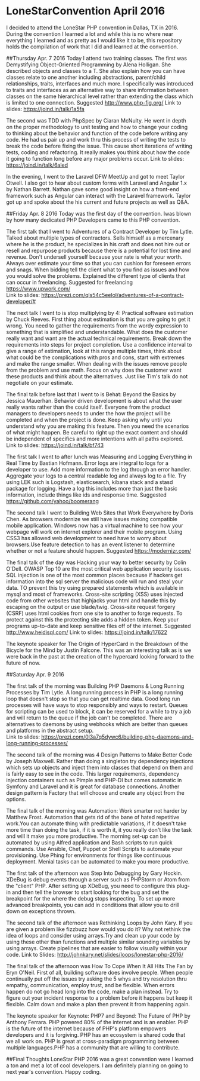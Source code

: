 # LoneStarConvention April 2016

I decided to attend the LoneStar PHP convention in Dallas, TX in 2016. During the convention I learned a lot and while this is no where near everything I learned and as pretty as I would like it to be, this repository holds the compilation of work that I did and learned at the convention.  


##Thursday Apr. 7 2016
Today I attend two training classes. The first was Demystifying Object-Oriented Programming by Alena Holligan. She described objects and classes to a T. She also explain how you can have classes relate to one another including abstractions, parent/child relationships, traits, interfaces and much more. I specifically was introduced to traits and interfaces as an alternative way to share information between classes on the same hierarchical level rather than extending the class which is limited to one connection.
Suggested http://www.php-fig.org/
Link to slides: https://joind.in/talk/1a5fa

The second was TDD with PhpSpec by Ciaran McNulty. He went in depth on the proper methodology to unit testing and how to change your coding to thinking about the behavior and function of the code before writing any code. He had us pair up and work thru this process of writing the tests to break the code before fixing the issue. This cause short iterations of writing tests, coding and refactoring. It really makes you think about how the code it going to function long before any major problems occur.
Link to slides: https://joind.in/talk/6aled

In the evening, I went to the Laravel DFW MeetUp and got to meet  Taylor Otwell. I also got to hear about custom forms with Laravel and Angular 1.x by Nathan Barrett. Nathan gave some good insight on how a front-end framework such as Angular can interact with the Laravel framework. Taylor got up and spoke about the his current and future projects as well as Q&A.


##Friday Apr. 8 2016
Today was the first day of the convention. Iwas blown by how many dedicated PHP Developers came to this PHP convention.

The first talk that I went to Adventures of a Contract Developer by Tim Lytle. Talked about multiple types of contractors. Sells himself as a mercenary where he is the product, he specializes in his craft and does not hire out or resell and repurpose products because there is a potential for lost time and revenue. Don't undersell yourself because your rate is what your worth. Always over estimate your time so that you can cushion for foreseen errors and snags. When bidding tell the client what to you find as issues and how you would solve the problems. Explained the different type of clients that can occur in freelancing.
Suggested for freelancing https://www.upwork.com/  
Link to slides: https://prezi.com/qls54c5eelol/adventures-of-a-contract-developer/#

The next talk I went to is stop multiplying by 4: Practical software estimation by Chuck Reeves. First thing about estimation is that you are going to get it wrong. You need to gather the requirements from the wordy expression to something that is simplified and understandable. What does the customer really want and want are the actual technical requirements. Break down the requirements into steps for project completion. Use a confidence interval to give a range of estimation, look at this range multiple times, think about what could be the complications with pros and cons, start with extremes and make the range smaller. When dealing with the issues remove people from the problem and use math. Focus on why does the customer want these products and think about the alternatives. Just like Tim's talk do not negotiate on your estimate.

The final talk before last that I went to is Behat: Beyond the Basics by Jessica Mauerhan. Behavior driven development is about what the user really wants rather than the could itself. Everyone from the product managers to developers needs to under the how the project will be completed and when the project is done. Keep asking why until you understand why you are making this feature. Then you need the scenarios of what might happen. Be careful to right up the exact content and should be independent of specifics and more intentions with all paths explored.
Link to slides: https://joind.in/talk/bf743

The first talk I went to after lunch was Measuring and Logging Everything in Real Time by Bastian Hofmann. Error logs are integral to logs for a developer to use. Add more information to the log through an error handler. Aggregate your logs to a central readable log and always log to a file. Try using LEK such is Logstash, elasticsearch, kibana stack and a stasd package for logging. Have a log this includes more than just the basic information, include things like ids and response time.
Suggested https://github.com/yahoo/boomerang

The second talk I went to Building Web Sites that Work Everywhere by Doris Chen. As browsers modernize we still have issues making compatible mobile application. Windows now has a virtual machine to see how your webpage will work on internet explorer and their mobile program. Using CSS3 has allowed web development to need have to worry about browsers.Use feature detection to has an event listener to determine whether or not a feature should happen.
Suggested https://modernizr.com/

The final talk of the day was Hacking your way to better security by Colin O'Dell. OWASP Top 10 are the most critical web application security issues. SQL injection is one of the most common places because if hackers get information into the sql server the malicious code will run and steal your data. TO prevent this try using prepared statements which is available in mysql and most of frameworks. Cross-site scripting (XSS) uses injected code from other websites that highjacks your html and handle this by escaping on the output or use blade/twig. Cross-site request forgery (CSRF) uses html cookies from one site to another to forge requests. To protect against this the protecting site adds a hidden token. Keep your programs up-to-date and keep sensitive files off of the internet.
Suggested http://www.heidisql.com/
Link to slides: https://joind.in/talk/17622

The keynote speaker for The Origin of HyperCard in the Breakdown of the Bicycle for the Mind by Justin Falcone. This was an interesting talk as is we were back in the past at the creation of the hypercard looking forward to the future of now.

##Saturday Apr. 9 2016

The first talk of the morning was Building PHP Daemons & Long Running Processes by Tim Lytle. A long running process in PHP is a long running loop that doesn't stop so that you can get realtime data. Good long run processes will have ways to stop responsibly and ways to restart. Queues for scripting can be used to block, it can be reserved for a while to try a job and will return to the queue if the job can't be completed. There are alternatives to daemons by using webhooks which are better than queues and platforms in the abstract setup.  
Link to slides: https://prezi.com/0l3a7q5dywc6/building-php-daemons-and-long-running-processes/

The second talk of the morning was 4 Design Patterns to Make Better Code by Joseph Maxwell. Rather than doing a singleton try dependency injections which sets up objects and inject them into classes that depend on them and is fairly easy to see in the code. This larger requirements, dependency injection containers such as Pimple and PHP-DI but comes automatic in Symfony and Laravel and it is great for database connections. Another design pattern is Factory that will choose and create any object from the options.

The final talk of the morning was Automation: Work smarter not harder by Matthew Frost. Automation that gets rid of the bane of hated repetitive work.You can automate thing with predictable variations, if it doesn't take more time than doing the task, if it is worth it, it you really don't like the task and will it make you more productive. The morning set-up can be automated by using Alfred application and Bash scripts to run quick commands. Use Ansible, Chef, Puppet or Shell Scripts to automate your provisioning. Use Phing for environments for things like continuous deployment. Menial tasks can be automated to make you more productive.

The first talk of the afternoon was Step Into Debugging by Gary Hockin. XDeBug is debug events through a server such as PHPStorm or Atom from the "client" PHP. After setting up XDeBug, you need to configure this plug-in and then tell the browser to start looking for the bug and set the breakpoint for the where the debug stops inspecting. To set up more advanced breakpoints, you can add in conditions that allow you to drill down on exceptions thrown.

The second talk of the afternoon was Rethinking Loops by John Kary. If you are given a problem like fizzbuzz how would you do it? Why not rethink the idea of loops and consider using arrays.Try and clean up your code by using these other than functions and multiple similar sounding variables by using arrays. Create pipelines that are easier to follow visually within your code.
Link to Slides:  http://johnkary.net/slides/loops/lonestar-php-2016/

The final talk of the afternoon was How To Cope When It All Hits The Fan by Eryn O'Neil. First of all, building software does involve people. When people continually put off the issues try asking the 5 whys and try resolution thru empathy, communication, employ trust, and be flexible. When errors happen do not go head long into the code, make a plan instead. Try to figure out your incident response to a problem before it happens but keep it flexible. Calm down and make a plan then prevent it from happening again.   

The keynote speaker for Keynote: PHP7 and Beyond: The Future of PHP by Anthony Ferrara. PHP powered 80% of the internet and is an enabler. PHP is the future of the internet because of PHP's platform empowers developers and it is forgiving. PHP has an ecosystem is shared code that we all work on. PHP is great at cross-paradigm programming between multiple languages.PHP has a community that are willing to contribute.

##Final Thoughts
LoneStar PHP 2016 was a great convention were I learned a ton and met a lot of cool developers. I am definitely planning on going to next year's convention. Happy coding.   
